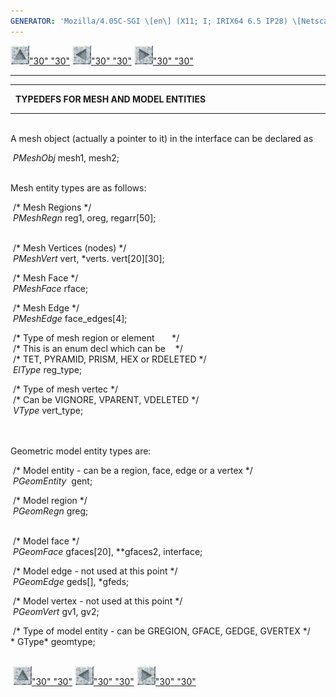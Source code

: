 ```yaml
---
GENERATOR: 'Mozilla/4.05C-SGI \[en\] (X11; I; IRIX64 6.5 IP28) \[Netscape\]'
---
```


[![](../images/arrow2.gif)"30"
"30"](mstkla.md#typedefs) [![](../images/arrow3.gif)"30"
"30"](parent-child.md) [![](../images/arrow4.gif)"30"
"30"](Mesh.md)

------------------------------------------------------------------------

------------------------------------------------------------------------

  **TYPEDEFS FOR MESH AND MODEL ENTITIES**

------------------------------------------------------------------------

 \
A mesh object (actually a pointer to it) in the interface can be
declared as

 *PMeshObj* mesh1, mesh2;\
 

Mesh entity types are as follows:

 /\* Mesh Regions \*/\
 *PMeshRegn* reg1, oreg, regarr\[50\];\
 

 /\* Mesh Vertices (nodes) \*/\
 *PMeshVert* vert, \*verts. vert\[20\]\[30\];

 /\* Mesh Face \*/\
 *PMeshFace* rface;

 /\* Mesh Edge \*/\
 *PMeshEdge* face\_edges\[4\];

 /\* Type of mesh region or element       \*/\
 /\* This is an enum decl which can be    \*/\
 /\* TET, PYRAMID, PRISM, HEX or RDELETED \*/\
 *ElType* reg\_type;

 /\* Type of mesh vertec \*/\
 /\* Can be VIGNORE, VPARENT, VDELETED \*/\
 *VType* vert\_type;\
 \
 

Geometric model entity types are:

 /\* Model entity - can be a region, face, edge or a vertex \*/\
 *PGeomEntity*  gent;

 /\* Model region \*/\
 *PGeomRegn* greg;\
 

 /\* Model face \*/\
 *PGeomFace* gfaces\[20\], \*\*gfaces2, interface;

 /\* Model edge - not used at this point \*/\
 *PGeomEdge* geds\[\], \*gfeds;

 /\* Model vertex - not used at this point \*/\
 *PGeomVert* gv1, gv2;

 /\* Type of model entity - can be GREGION, GFACE, GEDGE, GVERTEX \*/\
* GType* geomtype;\
 

 [![](../images/arrow2.gif)"30"
"30"](mstkla.md#typedefs) [![](../images/arrow3.gif)"30"
"30"](parent-child.md) [![](../images/arrow4.gif)"30"
"30"](Mesh.md)
